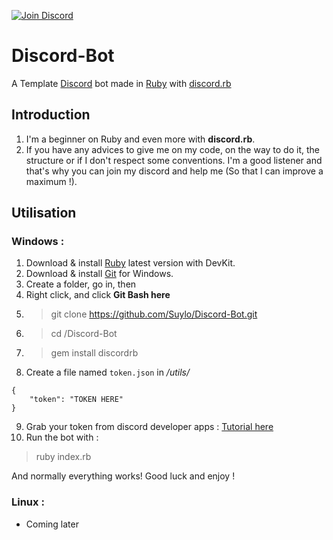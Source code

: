 [![Join Discord](https://img.shields.io/badge/discord-join-7289DA.svg)](http://discord.suylo.fr)

# **Discord-Bot**
A Template [Discord](https://discord.com) bot made in [Ruby](https://www.ruby-lang.org/en/Ruby) with [discord.rb](https://github.com/shardlab/discordrb)

## **Introduction**
1. I'm a beginner on Ruby and even more with <strong>discord.rb</strong>.
2. If you have any advices to give me on my code, on the way to do it, the structure or if I don't respect some conventions. I'm a good listener and that's why you can join my discord and help me (So that I can improve a maximum !).


## **Utilisation**

### Windows :
1. Download & install [Ruby](https://rubyinstaller.org/) latest version with DevKit.
2. Download & install [Git](https://git-scm.com/download/) for Windows.
3. Create a folder, go in, then
4. Right click, and click **Git Bash here**
5. > git clone https://github.com/Suylo/Discord-Bot.git
6. > cd /Discord-Bot
7. > gem install discordrb
8. Create a file named `token.json` in */utils/* 
```
{
    "token": "TOKEN HERE"
}
```
9. Grab your token from discord developer apps : [Tutorial here](https://www.writebots.com/discord-bot-token/)
10. Run the bot with :
> ruby index.rb
>
And normally everything works! Good luck and enjoy !

### Linux : 
- Coming later